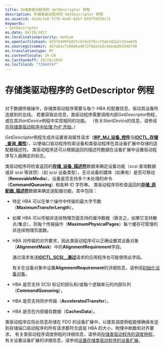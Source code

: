 ```yaml
---
title: 存储类驱动程序的 GetDescriptor 例程
description: 存储类驱动程序的 GetDescriptor 例程
ms.assetid: d1ddcfe8-f276-4e45-82b7-0f07f0526c71
keywords:
- GetDescriptor
ms.date: 04/20/2017
ms.localizationpriority: medium
ms.openlocfilehash: d2974409fb82fc47da579ccf2eb342a2c43ae645
ms.sourcegitcommit: 4b7a6ac7c68e6ad6f27da5d1dc4deabd5d34b748
ms.translationtype: MT
ms.contentlocale: zh-CN
ms.lasthandoff: 10/24/2019
ms.locfileid: "72844747"
---
```

# <a name="storage-class-drivers-getdescriptor-routine"></a>存储类驱动程序的 GetDescriptor 例程


## <span id="ddk_storage_class_drivers_getdescriptor_routine_kg"></span><span id="DDK_STORAGE_CLASS_DRIVERS_GETDESCRIPTOR_ROUTINE_KG"></span>


对于数据传输操作，存储类驱动程序需要与每个 HBA 的配置信息，驱动其设备所连接到的总线。 若要获取此信息，类驱动程序需要调用内部*GetDescriptor*例程，或在其*StartDevice*例程中实现相同的功能。 （有关*StartDevice*的信息，请参阅[在存储类驱动程序中处理 PnP 开始](handling-pnp-start-in-a-storage-class-driver.md)。）

*GetDescriptor*例程生成并设置查询属性请求（[**IRP\_MJ\_设备\_控件**](https://docs.microsoft.com/windows-hardware/drivers/kernel/irp-mj-device-control)与[**IOCTL\_存储\_查询\_属性**](https://docs.microsoft.com/windows-hardware/drivers/ddi/ntddstor/ni-ntddstor-ioctl_storage_query_property)），以便端口驱动程序检索设备和类驱动程序在其设备扩展中存储的适配器描述符。 类驱动程序还可以根据返回的描述符数据在设备扩展中设置驱动程序写入器确定的标志。

类驱动程序将检查返回的[**存储\_设备\_描述符**](https://docs.microsoft.com/windows-hardware/drivers/ddi/ntddstor/ns-ntddstor-_storage_device_descriptor)数据来确定设备功能（scsi 查询数据或非 scsi 等效项）（如 scsi 设备类型），无论设备的媒体（如果有）是否可移动（**RemovableMedia**）、设备是否支持多个未处理的命令（**CommandQueueing**）和各种 ID 字符串。 类驱动程序将检查返回的[**存储\_适配器\_描述符**](https://docs.microsoft.com/windows-hardware/drivers/ddi/ntddstor/ns-ntddstor-_storage_adapter_descriptor)数据来确定适配器功能，其中包括：

-   特定 HBA 可以在单个操作中传输的最大字节数（**MaximumTransferLength**）。

-   如果 HBA 可以传输非连续物理页面支持的缓冲数据（换言之，如果它支持散点/集合），则每个传输操作（**MaximumPhysicalPages**）每个缓存可管理的非连续物理页面数。

-   HBA 对传输的对齐要求，因此类驱动程序可以正确设置其设备对象（**AlignmentMask**）中的**AlignmentRequirement**字段。

    通过请求发送[**IOCTL\_SCSI\_\_通过**](https://docs.microsoft.com/windows-hardware/drivers/ddi/ntddscsi/ni-ntddscsi-ioctl_scsi_pass_through)请求的应用程序也可能使用此字段。

    有关在设备对象中设置**AlignmentRequirement**的详细信息，请参阅[初始化设备对象](https://docs.microsoft.com/windows-hardware/drivers/kernel/initializing-a-device-object)。

-   HBA 是否支持 SCSI 标记的排队和/或每个逻辑单元的内部队列（**CommandQueueing**）。

-   HBA 是否支持同步传输（**AcceleratedTransfer**）。

-   HBA 是否在内部缓存数据（**CachesData**）。

类驱动程序应将此信息存储在 FDO 的设备扩展中，以便其调度例程能够确保发送到存储端口驱动程序的所有请求都符合底层 HBA 的大小、物理中断数和对齐要求。 有关类驱动程序调度例程的详细信息，请参阅[存储类驱动程序的调度例程](storage-class-driver-s-dispatch-routines.md)。 有关设置设备扩展的详细信息，请参阅[设置存储类驱动程序的设备扩展](setting-up-a-storage-class-driver-s-device-extension.md)。

 

 




